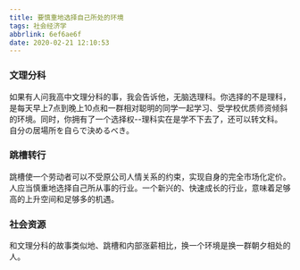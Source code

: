 ```yaml
---
title: 要慎重地选择自己所处的环境
tags: 社会经济学
abbrlink: 6ef6ae6f
date: 2020-02-21 12:10:53
---
```

### 文理分科
如果有人问我高中文理分科的事，我会告诉他，无脑选理科。<!--more-->你选择的不是理科，是每天早上7点到晚上10点和一群相对聪明的同学一起学习、受学校优质师资倾斜的环境。同时，你拥有了一个选择权--理科实在是学不下去了，还可以转文科。
自分の居場所を自らで決めるべき。

### 跳槽转行
跳槽使一个劳动者可以不受原公司人情关系的约束，实现自身的完全市场化定价。
人应当慎重地选择自己所从事的行业。一个新兴的、快速成长的行业，意味着足够高的上升空间和足够多的机遇。

### 社会资源
和文理分科的故事类似地、跳槽和内部涨薪相比，换一个环境是换一群朝夕相处的人。